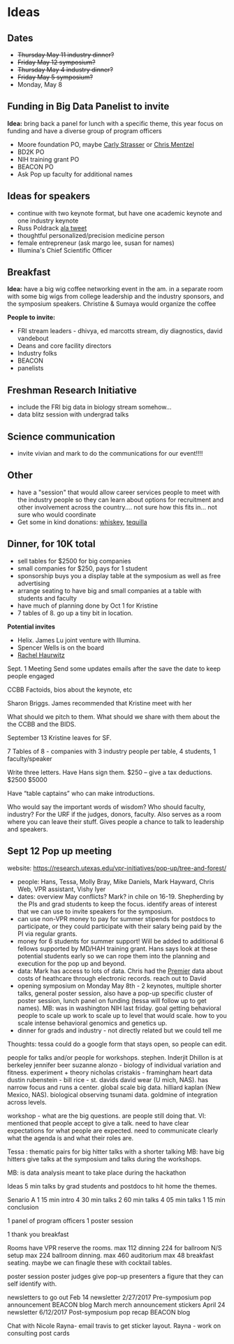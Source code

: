 # Ideas

## Dates
- ~~Thursday May 11 industry dinner?~~
- ~~Friday May 12 symposium?~~
- ~~Thursday May 4 industry dinner?~~
- ~~Friday May 5 symposium?~~
- Monday, May 8


## Funding in Big Data Panelist to invite
**Idea:** bring back a panel for lunch with a specific theme, this year focus on funding and have a diverse group of program officers

- Moore foundation PO, maybe [Carly Strasser](https://www.moore.org/people-detail?personUrl=carlys) or [Chris Mentzel](https://www.moore.org/people-detail?personUrl=chrism)
- BD2K PO
- NIH training grant PO
- BEACON PO
- Ask Pop up faculty for additional names

## Ideas for speakers
- continue with two keynote format, but have one academic keynote and one industry keynote
- Russ Poldrack [ala tweet](https://twitter.com/russpoldrack/status/769914482625622017)
- thoughtful personalized/precision medicine person
- female entrepreneur (ask margo lee, susan for names) 
- Illumina's Chief Scientific Officer

## Breakfast
**Idea:** have a big wig coffee networking event in the am. in a separate room with some big wigs from college leadership and the industry sponsors, and the symposium speakers. Christine & Sumaya would organize the coffee

**People to invite:**
- FRI stream leaders - dhivya, ed marcotts stream, diy diagnostics, david vandebout
- Deans and core facility directors
- Industry folks
- BEACON
- panelists

## Freshman Research Initiative
- include the FRI big data in biology stream somehow...
- data blitz session with undergrad talks

## Science communication
- invite vivian and mark to do the communications for our event!!!!

## Other
- have a "session" that would allow career services people to meet with the industry people so they can learn about options for recruitment and other involvement across the country.... not sure how this fits in... not sure who would coordinate
- Get some in kind donations: [whiskey](http://swiftdistillery.com/spirit-locator/), [tequilla](https://www.patrontequila.com/)

## Dinner, for 10K total
- sell tables for $2500 for big companies
- small companies for $250, pays for 1 student
- sponsorship buys you a display table at the symposium as well as free advertising
- arrange seating to have big and small companies at a table with students and faculty
- have much of planning done by Oct 1 for Kristine
- 7 tables of 8. go up a tiny bit in location.

**Potential invites**
- Helix. James Lu joint venture with Illumina. 
- Spencer Wells is on the board
- [Rachel Haurwitz](http://cariboubio.com/about-us/management-team)





Sept. 1 Meeting
Send some updates emails after the save the date to keep people engaged

CCBB Factoids, bios about the keynote, etc

Sharon Briggs. James recommended that Kristine meet with her

What should we pitch to them. What should we share with them about the the CCBB and the BIDS. 

September 13 Kristine leaves for SF. 

7 Tables of 8 - companies with 3 industry people per table, 4 students, 1 faculty/speaker

Write three letters. Have Hans sign them. 
$250 – give a tax deductions. 
$2500
$5000

Have “table captains” who can make introductions. 

Who would say the important words of wisdom? Who should faculty, industry? 
For the URF if the judges, donors, faculty. Also serves as a room where you can leave their stuff. Gives people a chance to talk to leadership and speakers. 




## Sept 12 Pop up meeting
website: https://research.utexas.edu/vpr-initiatives/pop-up/tree-and-forest/

- people: Hans, Tessa, Molly Bray, Mike Daniels, Mark Hayward, Chris Web, VPR assistant,  Vishy Iyer
- dates: overview May conflicts?  Mark? in chile on 16-19.  Shepherding by the PIs and grad students to keep the focus. identify areas of interest that we can use to invite speakers for the symposium. 
- can use non-VPR money to pay for summer stipends for postdocs to participate, or they could participate with their salary being paid by the PI via regular grants. 
- money for 6 students for summer support! Will be added to additional 6 fellows supported by MD/HAH training grant. Hans says look at these potential students early so we can rope them into the planning and execution for the pop up and beyond. 
- data: Mark has access to lots of data. Chris had the [Premier](https://www.premierinc.com/transforming-healthcare/healthcare-performance-improvement/premier-research-services/) data about costs of heathcare through electronic records. reach out to David 
- opening symposium on Monday May 8th - 2 keynotes, multiple shorter talks, general poster session, also have a pop-up specific cluster of poster session, lunch panel on funding (tessa will follow up to get names). MB: was in washington NIH last friday. goal getting behavioral people to scale up work to scale up to level that would scale. how to you scale intense behavioral genomics and genetics up. 
- dinner for grads and industry - not directly related but we could tell me 

Thoughts: tessa could do a google form that stays open, so people can edit. 

people for talks and/or people for workshops. 
stephen. 
Inderjit Dhillon is at berkeley
jennifer beer
suzanne alonzo - biology of individual variation and fitness. experiment + theory
nicholas cristakis - framingham heart data
dustin rubenstein - 
bill rice - st. davids
david wear (U mich, NAS). has narrow focus and runs a center. global scale big data. 
hilliard kaplan (New Mexico, NAS). biological observing tsunami data. goldmine of integration across levels. 

workshop - what are the big questions. are people still doing that. 
VI: mentioned that people accept to give a talk. need to have clear expectations for what people are expected. need to communicate clearly what the agenda is and what their roles are. 

Tessa : thematic pairs for big hitter talks with a shorter talking
MB: have big hitters give talks at the symposium and talks during the workshops. 

MB: is data analysis meant to take place during the hackathon




Ideas
5 min talks by grad students and postdocs to hit home the themes. 

Senario A
1 15 min intro
4 30 min talks 
2 60 min talks
4 05 min talks
1 15 min conclusion

1 panel of program officers
1 poster session

1 thank you breakfast

Rooms
have VPR reserve the rooms.
max 112 dinning 224 for ballroom N/S setup
max 224 ballroom dinning. 
max 460 auditorium
max 48 breakfast seating.
maybe we can finagle these with cocktail tables. 

poster session 
poster judges
give pop-up presenters a figure that they can self identify with. 


newsletters to go out
Feb 14 newsletter
2/27/2017 Pre-symposium pop announcement BEACON blog
March merch announcement stickers
April 24 newsletter
6/12/2017 Post-symposium pop recap BEACON blog



Chat with Nicole
Rayna- email travis to get sticker layout. 
Rayna - work on consulting post cards
